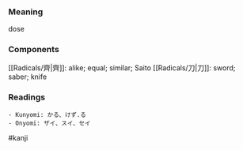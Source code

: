 ### Meaning

dose

### Components

[[Radicals/齊|齊]]: alike; equal; similar; Saito [[Radicals/刀|刀]]: sword; saber; knife

### Readings

```
- Kunyomi: かる、けず.る
- Onyomi: ザイ、スイ、セイ
```

#kanji